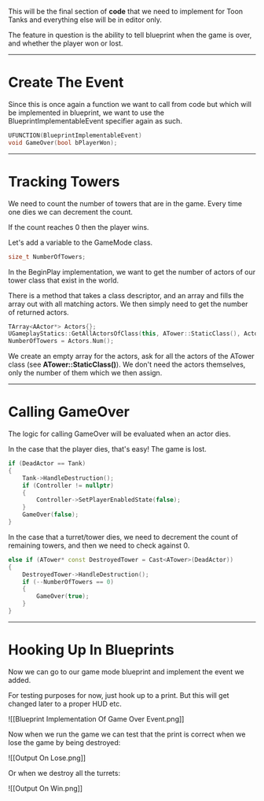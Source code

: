 This will be the final section of **code** that we need to implement for Toon Tanks and everything else will be in editor only.

The feature in question is the ability to tell blueprint when the game is over, and whether the player won or lost.

---
# Create The Event

Since this is once again a function we want to call from code but which will be implemented in blueprint, we want to use the BlueprintImplementableEvent specifier again as such.

```cpp
UFUNCTION(BlueprintImplementableEvent)
void GameOver(bool bPlayerWon);
```

---
# Tracking Towers

We need to count the number of towers that are in the game. Every time one dies we can decrement the count.

If the count reaches 0 then the player wins.

Let's add a variable to the GameMode class.

```cpp
size_t NumberOfTowers;
```

In the BeginPlay implementation, we want to get the number of actors of our tower class that exist in the world.

There is a method that takes a class descriptor, and an array and fills the array out with all matching actors. We then simply need to get the number of returned actors.

```cpp
TArray<AActor*> Actors{};
UGameplayStatics::GetAllActorsOfClass(this, ATower::StaticClass(), Actors);
NumberOfTowers = Actors.Num();
```

We create an empty array for the actors, ask for all the actors of the ATower class (see **ATower::StaticClass()**). We don't need the actors themselves, only the number of them which we then assign.

---
# Calling GameOver

The logic for calling GameOver will be evaluated when an actor dies.

In the case that the player dies, that's easy! The game is lost.

```cpp
if (DeadActor == Tank)
{
	Tank->HandleDestruction();
	if (Controller != nullptr)
	{
		Controller->SetPlayerEnabledState(false);
	}
	GameOver(false);
}
```

In the case that a turret/tower dies, we need to decrement the count of remaining towers, and then we need to check against 0.

```cpp
else if (ATower* const DestroyedTower = Cast<ATower>(DeadActor))
{
	DestroyedTower->HandleDestruction();
	if (--NumberOfTowers == 0)
	{
		GameOver(true);
	}
}
```

---
# Hooking Up In Blueprints

Now we can go to our game mode blueprint and implement the event we added.

For testing purposes for now, just hook up to a print. But this will get changed later to a proper HUD etc.

![[Blueprint Implementation Of Game Over Event.png]]

Now when we run the game we can test that the print is correct when we lose the game by being destroyed:

![[Output On Lose.png]]

Or when we destroy all the turrets:

![[Output On Win.png]]
